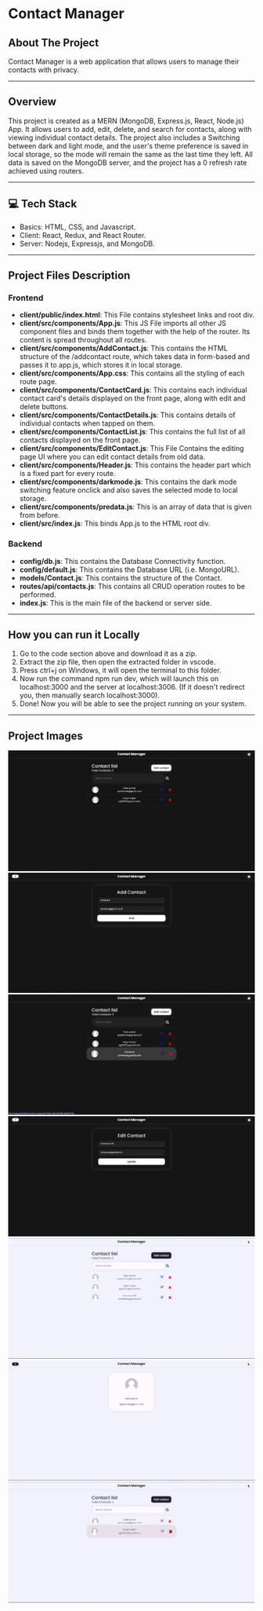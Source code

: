 # Contact Manager

## About The Project

Contact Manager is a web application that allows users to manage their contacts with privacy.

---

## Overview

This project is created as a MERN (MongoDB, Express.js, React, Node.js) App. It allows users to add, edit, delete, and search for contacts, along with viewing individual contact details. The project also includes a Switching between dark and light mode, and the user's theme preference is saved in local storage, so the mode will remain the same as the last time they left. All data is saved on the MongoDB server, and the project has a 0 refresh rate achieved using routers.

---

## 💻 Tech Stack

- Basics: HTML, CSS, and Javascript.
- Client: React, Redux, and React Router.
- Server: Nodejs, Expressjs, and MongoDB.

---

## Project Files Description

### Frontend

- **client/public/index.html**: This File contains stylesheet links and root div.
- **client/src/components/App.js**: This JS File imports all other JS component files and binds them together with the help of the router. Its content is spread throughout all routes.
- **client/src/components/AddContact.js**: This contains the HTML structure of the /addcontact route, which takes data in form-based and passes it to app.js, which stores it in local storage.
- **client/src/components/App.css**: This contains all the styling of each route page.
- **client/src/components/ContactCard.js**: This contains each individual contact card's details displayed on the front page, along with edit and delete buttons.
- **client/src/components/ContactDetails.js**: This contains details of individual contacts when tapped on them.
- **client/src/components/ContactList.js**: This contains the full list of all contacts displayed on the front page.
- **client/src/components/EditContact.js**: This File Contains the editing page UI where you can edit contact details from old data.
- **client/src/components/Header.js**: This contains the header part which is a fixed part for every route.
- **client/src/components/darkmode.js**: This contains the dark mode switching feature onclick and also saves the selected mode to local storage.
- **client/src/components/predata.js**: This is an array of data that is given from before.
- **client/src/index.js**: This binds App.js to the HTML root div.

### Backend

- **config/db.js**: This contains the Database Connectivity function.
- **config/default.js**: This contains the Database URL (i.e. MongoURL).
- **models/Contact.js**: This contains the structure of the Contact.
- **routes/api/contacts.js**: This contains all CRUD operation routes to be performed.
- **index.js**: This is the main file of the backend or server side.

---

##  How you can run it Locally

1. Go to the code section above and download it as a zip.
2. Extract the zip file, then open the extracted folder in vscode.
3. Press ctrl+j on Windows, it will open the terminal to this folder.
4. Now run the command npm run dev, which will launch this on localhost:3000 and the server at localhost:3006. (If it doesn't redirect you, then manually search localhost:3000).
5. Done! Now you will be able to see the project running on your system.

---

## Project Images

![Contact Manager](./client/images/1_1.png)
![Contact Manager](./client/images/1_2.png)
![Contact Manager](./client/images/1_3.png)
![Contact Manager](./client/images/1_4.png)
![Contact Manager](./client/images/1_5.png)
![Contact Manager](./client/images/1_6.png)
![Contact Manager](./client/images/1_7.png)
